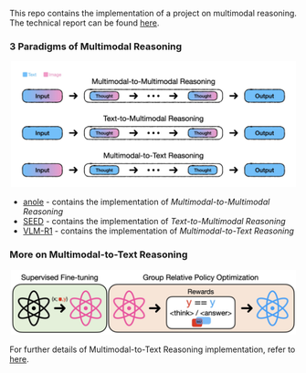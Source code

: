 This repo contains the implementation of a project on multimodal reasoning. The technical report can be found [here](pdf/technical_report.pdf).

### 3 Paradigms of Multimodal Reasoning
<p align="center">
  <img src="assets/figure.jpeg" alt="Model Overview" width="500"/>
</p>

- [anole](anole/) - contains the implementation of *Multimodal-to-Multimodal Reasoning*
- [SEED](SEED/) - contains the implementation of *Text-to-Multimodal Reasoning*
- [VLM-R1](VLM-R1/) - contains the implementation of *Multimodal-to-Text Reasoning*

### More on Multimodal-to-Text Reasoning
<p align="center">
  <img src="assets/mm2text_figure.jpeg" alt="Model Overview" width="500"/>
</p>

For further details of Multimodal-to-Text Reasoning implementation, refer to [here](VLM-R1/README.md).